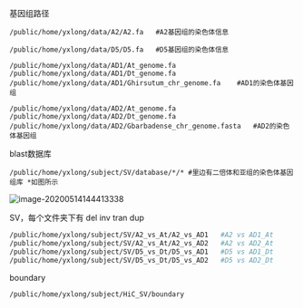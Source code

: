 基因组路径

```
/public/home/yxlong/data/A2/A2.fa	#A2基因组的染色体信息

/public/home/yxlong/data/D5/D5.fa	#D5基因组的染色体信息

/public/home/yxlong/data/AD1/At_genome.fa
/public/home/yxlong/data/AD1/Dt_genome.fa
/public/home/yxlong/data/AD1/Ghirsutum_chr_genome.fa	#AD1的染色体基因组

/public/home/yxlong/data/AD2/At_genome.fa
/public/home/yxlong/data/AD2/Dt_genome.fa
/public/home/yxlong/data/AD2/Gbarbadense_chr_genome.fasta	#AD2的染色体基因组
```

blast数据库

```
/public/home/yxlong/subject/SV/database/*/*	#里边有二倍体和亚组的染色体基因组库 *如图所示
```

![image-20200514144413338](C:\Users\DELL\AppData\Roaming\Typora\typora-user-images\image-20200514144413338.png)

SV，每个文件夹下有 del inv tran dup

```bash
/public/home/yxlong/subject/SV/A2_vs_At/A2_vs_AD1	#A2 vs AD1_At
/public/home/yxlong/subject/SV/A2_vs_At/A2_vs_AD2	#A2 vs AD2_At
/public/home/yxlong/subject/SV/D5_vs_Dt/D5_vs_AD1	#D5 vs AD1_Dt
/public/home/yxlong/subject/SV/D5_vs_Dt/D5_vs_AD2	#D5 vs AD2_Dt
```

boundary

```
/public/home/yxlong/subject/HiC_SV/boundary
```

